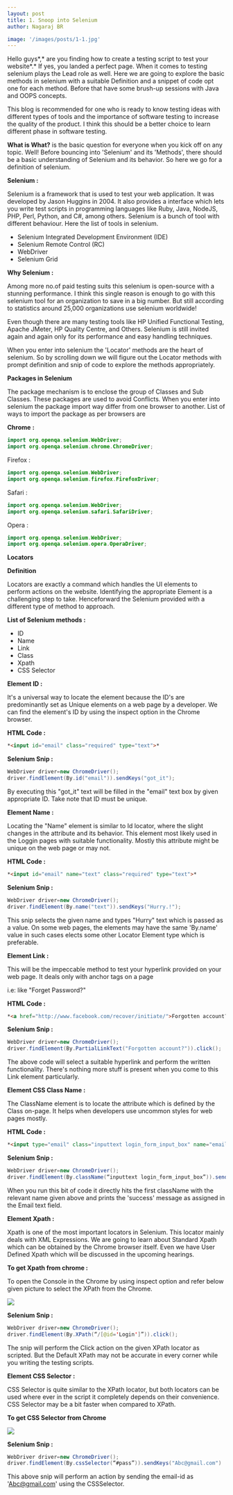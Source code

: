 ```yaml
---
layout: post
title: 1. Snoop into Selenium
author: Nagaraj BR

image: '/images/posts/1-1.jpg'
---
```


Hello guys*,* are you finding how to create a testing script to test your website*.* If yes, you landed a perfect page. When it comes to testing selenium plays the Lead role as well. Here we are going to explore the basic methods in selenium with a suitable Definition and a snippet of code opt one for each method. Before that have some brush-up sessions with Java and OOPS concepts.

This blog is recommended for one who is ready to know testing ideas with different types of tools and the importance of software testing to increase the quality of the product. I think this should be a better choice to learn different phase in software testing.

**What is What?** is the basic question for everyone when you kick off on any topic. Well! Before bouncing into 'Selenium' and its 'Methods', there should be a basic understanding of Selenium and its behavior. So here we go for a definition of selenium.

**Selenium :**

Selenium is a framework that is used to test your web application. It was developed by Jason Huggins in 2004. It also provides a interface which lets you write test scripts in programming languages like Ruby, Java, NodeJS, PHP, Perl, Python, and C#, among others. Selenium is a bunch of tool with different behaviour. Here the list of tools in selenium.

- Selenium Integrated Development Environment (IDE)
- Selenium Remote Control (RC)
- WebDriver
- Selenium Grid

**Why Selenium :**

Among more no.of paid testing suits this selenium is open-source with a stunning performance. I think this single reason is enough to go with this selenium tool for an organization to save in a big number. But still according to statistics around 25,000 organizations use selenium worldwide!

Even though there are many testing tools like HP Unified Functional Testing, Apache JMeter, HP Quality Centre, and Others. Selenium is still invited again and again only for its performance and easy handling techniques.

When you enter into selenium the 'Locator' methods are the heart of selenium. So by scrolling down we will figure out the Locator methods with prompt definition and snip of code to explore the methods appropriately.

**Packages in Selenium**

The package mechanism is to enclose the group of Classes and Sub Classes. These packages are used to avoid Conflicts. When you enter into selenium the package import way differ from one browser to another. List of ways to import the package as per browsers are 

**Chrome** **:**

```java
import org.openqa.selenium.WebDriver;
import org.openqa.selenium.chrome.ChromeDriver;
```

Firefox :

```java
import org.openqa.selenium.WebDriver;
import org.openqa.selenium.firefox.FirefoxDriver;
```

Safari :

```java
import org.openqa.selenium.WebDriver;
import org.openqa.selenium.safari.SafariDriver;
```

Opera :

```java
import org.openqa.selenium.WebDriver;
import org.openqa.selenium.opera.OperaDriver;
```

**Locators**

**Definition** 

Locators are exactly a command which handles the UI elements to perform actions on the website. Identifying the appropriate Element is a challenging step to take. Henceforward the Selenium provided with a different type of method to approach.

**List of Selenium methods :**

- ID
- Name
- Link
- Class
- Xpath
- CSS Selector

**Element ID :**

It's a universal way to locate the element because the ID's are predominantly set as Unique elements on a web page by a developer. We can find the element's ID by using the inspect option in the Chrome browser.

**HTML Code :**

```html
*<input id="email" class="required" type="text">*
```
**Selenium Snip :**

```java
WebDriver driver=new ChromeDriver();
driver.findElement(By.id("email")).sendKeys("got_it");
```

By executing this "got_it" text will be filled in the "email" text box by given appropriate ID. Take note that ID must be unique.

**Element Name :**

Locating the "Name" element is similar to Id locator, where the slight changes in the attribute and its behavior. This element most likely used in the Loggin pages with suitable functionality. Mostly this attribute might be unique on the web page or may not.

**HTML Code :**

```html
*<input id="email" name="text" class="required" type="text">*
```

**Selenium Snip :**

```java
WebDriver driver=new ChromeDriver();
driver.findElement(By.name("text")).sendKeys("Hurry.!");
```

This snip selects the given name and types "Hurry" text which is passed as a value. On some web pages, the elements may have the same 'By.name' value in such cases elects some other Locator Element type which is preferable.

**Element Link :**

This will be the impeccable method to test your hyperlink provided on your web page. It deals only with anchor tags on a page

i.e: like "Forget Password?"

**HTML Code :**

```html
*<a href="http://www.facebook.com/recover/initiate/">Forgotten account?</a>*
```

**Selenium Snip :**

```java
WebDriver driver=new ChromeDriver();
driver.findElement(By.PartialLinkText("Forgotten account?")).click();
```

The above code will select a suitable hyperlink and perform the written functionality. There's nothing more stuff is present when you come to this Link element particularly.

**Element CSS Class Name :**

The ClassName element is to locate the attribute which is defined by the Class on-page. It helps when developers use uncommon styles for web pages mostly.

**HTML Code :**

```html
*<input type="email" class="inputtext login_form_input_box" name="email" id="email" data-testid="royal_email">*
```

**Selenium Snip :**

```java
WebDriver driver=new ChromeDriver();
driver.findElement(By.className(“inputtext login_form_input_box”)).sendKeys("Success");
```

When you run this bit of code it directly hits the first className with the relevant name given above and prints the 'success' message as assigned in the Email text field.

**Element Xpath :**

Xpath is one of the most important locators in Selenium. This locator mainly deals with XML Expressions. We are going to learn about Standard Xpath which can be obtained by the Chrome browser itself. Even we have User Defined Xpath which will be discussed in the upcoming hearings.

**To get Xpath from chrome :**

To open the Console in the Chrome by using inspect option and refer below given picture to select the XPath from the Chrome.

<img src="\images\pages\Xpath_selection.png">


**Selenium Snip :**

```java
WebDriver driver=new ChromeDriver();
driver.findElement(By.XPath(“/[@id='Login']”)).click();
```

The snip will perform the Click action on the given XPath locator as scripted. But the Default XPath may not be accurate in every corner while you writing the testing scripts.

**Element CSS Selector :**

CSS Selector is quite similar to the XPath locator, but both locators can be used where ever in the script it completely depends on their convenience. CSS Selector may be a bit faster when compared to XPath.

**To get CSS Selector from Chrome**

<img src="\images\pages\CSSSelector.png">

**Selenium Snip :**

```java
WebDriver driver=new ChromeDriver();
driver.findElement(By.cssSelector(“#pass”)).sendKeys("Abc@gmail.com")
```

This above snip will perform an action by sending the email-id as 'Abc@gmail.com' using the CSSSelector.